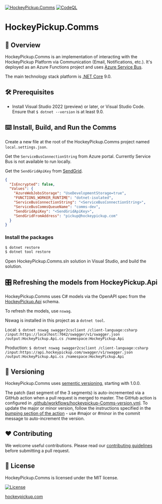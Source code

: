 [![HockeyPickup.Comms](https://github.com/HockeyPickup/HockeyPickup.Comms/actions/workflows/hockeypickup-comms-github.yml/badge.svg)](https://github.com/HockeyPickup/HockeyPickup.Comms/actions/workflows/hockeypickup-comms-github.yml)
[![CodeQL](https://github.com/HockeyPickup/HockeyPickup.Comms/actions/workflows/github-code-scanning/codeql/badge.svg)](https://github.com/HockeyPickup/HockeyPickup.Comms/actions/workflows/github-code-scanning/codeql)

# HockeyPickup.Comms

## 🌈 Overview

HockeyPickup.Comms is an implementation of interacting with the HockeyPickup Platform via Communication (Email, Notifications, etc.). It's deployed as an Azure Functions project and uses [Azure Service Bus](https://azure.microsoft.com/en-us/products/service-bus).

The main technology stack platform is [.NET Core](https://dotnet.microsoft.com/) 9.0.

## 🛠 Prerequisites

* Install Visual Studio 2022 (preview) or later, or Visual Studio Code. Ensure that `$ dotnet --version` is at least 9.0.

## ⌨️ Install, Build, and Run the Comms

Create a new file at the root of the HockeyPickup.Comms project named `local.settings.json`.

Get the `ServiceBusConnectionString` from Azure portal. Currently Service Bus is not available to run locally.

Get the `SendGridApiKey` from [SendGrid](https://sendgrid.com/en-us/solutions/email-api-v2).

```json
{
  "IsEncrypted": false,
  "Values": {
    "AzureWebJobsStorage": "UseDevelopmentStorage=true",
    "FUNCTIONS_WORKER_RUNTIME": "dotnet-isolated",
    "ServiceBusConnectionString": "<ServiceBusConnectionString>",
    "ServiceBusCommsQueueName": "comms-dev",
    "SendGridApiKey": "<SendGridApiKey>",
    "SendGridFromAddress": "pickup@hockeypickup.com"
  }
}
```

### Install the packages

```bash
$ dotnet restore
$ dotnet tool restore
```
Open HockeyPickup.Comms.sln solution in Visual Studio, and build the solution.

## 🎛️ Refreshing the models from HockeyPickup.Api

HockeyPickup.Comms uses C# models via the OpenAPI spec from the [HockeyPickup.Api](https://github.com/HockeyPickup/HockeyPickup.Api/) schema.

To refresh the models, use `nswag`.

Nswag is installed in this project as a `dotnet tool`.

Local: `$ dotnet nswag swagger2csclient /client-language:csharp /input:https://localhost:7042/swagger/v1/swagger.json /output:HockeyPickup.Api.cs /namespace:HockeyPickup.Api`

Production: `$ dotnet nswag swagger2csclient /client-language:csharp /input:https://api.hockeypickup.com/swagger/v1/swagger.json /output:HockeyPickup.Api.cs /namespace:HockeyPickup.Api`

## 🎁 Versioning

HockeyPickup.Comms uses [sementic versioning](https://semver.org/), starting with 1.0.0.

The patch (last segment of the 3 segments) is auto-incremented via a GitHub action when a pull request is merged to master. The GitHub action is configured in [.github/workflows/hockeypickup-Comms-version.yml](.github/workflows/hockeypickup-Comms-version.yml). To update the major or minor version, follow the instructions specified in the [bumping section of the action](https://github.com/anothrNick/github-tag-action#bumping) - use #major or #minor in the commit message to auto-increment the version.

## ❤️ Contributing

We welcome useful contributions. Please read our [contributing guidelines](CONTRIBUTING.md) before submitting a pull request.

## 📜 License

HockeyPickup.Comms is licensed under the MIT license.

[![License](https://img.shields.io/github/license/HockeyPickup/HockeyPickup.Comms)]((https://github.com/HockeyPickup/HockeyPickup.Comms/master/LICENSE))

[hockeypickup.com](https://hockeypickup.com)
<!---
Icons used from: https://emojipedia.org/
--->